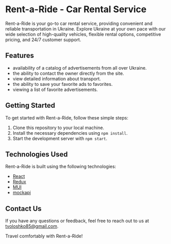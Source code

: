 # Rent-a-Ride - Car Rental Service


Rent-a-Ride is your go-to car rental service, providing convenient and reliable transportation in Ukraine. Explore Ukraine at your own pace with our wide selection of high-quality vehicles, flexible rental options, competitive pricing, and 24/7 customer support. 


## Features

- availability of a catalog of advertisements from all over Ukraine.
- the ability to contact the owner directly from the site.
- view detailed information about transport.
- the ability to save your favorite ads to favorites.
- viewing a list of favorite advertisements.

## Getting Started

To get started with Rent-a-Ride, follow these simple steps:

1. Clone this repository to your local machine.
2. Install the necessary dependencies using `npm install`.
3. Start the development server with `npm start`.


## Technologies Used

Rent-a-Ride is built using the following technologies:

- [React](https://reactjs.org/)
- [Redux](https://redux.js.org/)
- [MUI](https://mui.com/material-ui)
- [mockapi](https://mockapi.io/)




## Contact Us

If you have any questions or feedback, feel free to reach out to us at [tvoloshko85@gmail.com](mailto:tvoloshko85@gmail.com).

Travel comfortably with Rent-a-Ride!
